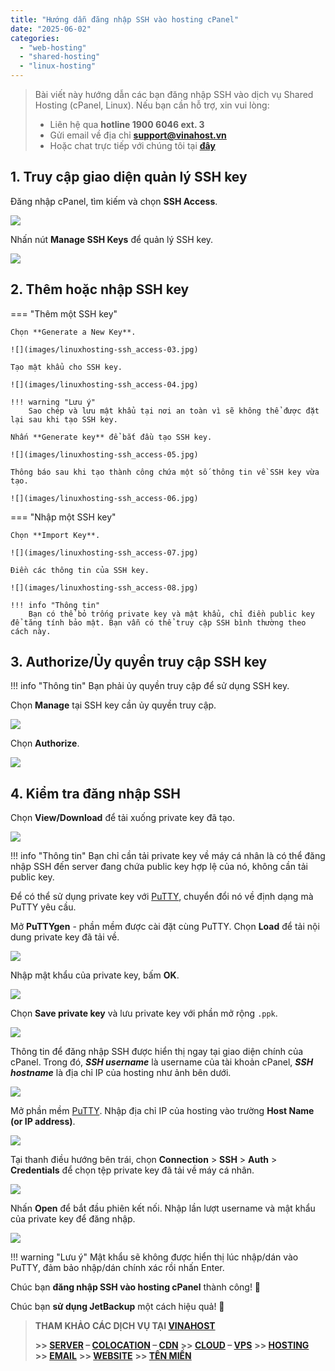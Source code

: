 ```yaml
---
title: "Hướng dẫn đăng nhập SSH vào hosting cPanel"
date: "2025-06-02"
categories:
  - "web-hosting"
  - "shared-hosting"
  - "linux-hosting"
---
```


> Bài viết này hướng dẫn các bạn đăng nhập SSH vào dịch vụ Shared Hosting (cPanel, Linux). Nếu bạn cần hỗ trợ, xin vui lòng:
>
> - Liên hệ qua **hotline 1900 6046 ext. 3**
> - Gửi email về địa chỉ [**support@vinahost.vn**](mailto:support@vinahost.vn)
> - Hoặc chat trực tiếp với chúng tôi tại [**đây**](https://livechat.vinahost.vn/chat.php)


## 1. Truy cập giao diện quản lý SSH key

Đăng nhập cPanel, tìm kiếm và chọn **SSH Access**.

![](images/linuxhosting-ssh_access-01.jpg)

Nhấn nút **Manage SSH Keys** để quản lý SSH key.

![](images/linuxhosting-ssh_access-02.jpg)


## 2. Thêm hoặc nhập SSH key

=== "Thêm một SSH key"

    Chọn **Generate a New Key**.

    ![](images/linuxhosting-ssh_access-03.jpg)

    Tạo mật khẩu cho SSH key.

    ![](images/linuxhosting-ssh_access-04.jpg)

    !!! warning "Lưu ý"
        Sao chép và lưu mật khẩu tại nơi an toàn vì sẽ không thể được đặt lại sau khi tạo SSH key.

    Nhấn **Generate key** để bắt đầu tạo SSH key.

    ![](images/linuxhosting-ssh_access-05.jpg)

    Thông báo sau khi tạo thành công chứa một số thông tin về SSH key vừa tạo.

    ![](images/linuxhosting-ssh_access-06.jpg)

=== "Nhập một SSH key"

    Chọn **Import Key**.

    ![](images/linuxhosting-ssh_access-07.jpg)

    Điền các thông tin của SSH key.

    ![](images/linuxhosting-ssh_access-08.jpg)

    !!! info "Thông tin"
        Bạn có thể bỏ trống private key và mật khẩu, chỉ điền public key để tăng tính bảo mật. Bạn vẫn có thể truy cập SSH bình thường theo cách này.


## 3. Authorize/Ủy quyền truy cập SSH key

!!! info "Thông tin"
    Bạn phải ủy quyền truy cập để sử dụng SSH key.

Chọn **Manage** tại SSH key cần ủy quyền truy cập.

![](images/linuxhosting-ssh_access-09.jpg)

Chọn **Authorize**.

![](images/linuxhosting-ssh_access-10.jpg)


## 4. Kiểm tra đăng nhập SSH

Chọn **Vỉew/Download** để tải xuống private key đã tạo.

![](images/linuxhosting-ssh_access-11.jpg)

!!! info "Thông tin"
    Bạn chỉ cần tải private key về máy cá nhân là có thể đăng nhập SSH đến server đang chứa public key hợp lệ của nó, không cần tải public key.

Để có thể sử dụng private key với [PuTTY](https://vinahost.vn/putty-la-gi/), chuyển đổi nó về định dạng mà PuTTY yêu cầu.

Mở **PuTTYgen** - phần mềm được cài đặt cùng PuTTY. Chọn **Load** để tải nội dung private key đã tải về.

![](images/linuxhosting-ssh_access-15.jpg)

Nhập mật khẩu của private key, bấm **OK**.

![](images/linuxhosting-ssh_access-16.jpg)

Chọn **Save private key** và lưu private key với phần mở rộng `.ppk`.

![](images/linuxhosting-ssh_access-17.jpg)

Thông tin để đăng nhập SSH được hiển thị ngay tại giao diện chính của cPanel. Trong đó, ***SSH username*** là username của tài khoản cPanel, ***SSH hostname*** là địa chỉ IP của hosting như ảnh bên dưới.

![](images/linuxhosting-ssh_access-12.jpg)

Mở phần mềm [PuTTY](https://vinahost.vn/putty-la-gi/). Nhập địa chỉ IP của hosting vào trường **Host Name (or IP address)**.

![](images/linuxhosting-ssh_access-13.jpg)

Tại thanh điều hướng bên trái, chọn **Connection** > **SSH** > **Auth** > **Credentials** để chọn tệp private key đã tải về máy cá nhân.

![](images/linuxhosting-ssh_access-14.jpg)

Nhấn **Open** để bắt đầu phiên kết nối.
Nhập lần lượt username và mật khẩu của private key để đăng nhập.

![](images/linuxhosting-ssh_access-18.jpg)

!!! warning "Lưu ý"
    Mật khẩu sẽ không được hiển thị lúc nhập/dán vào PuTTY, đảm bảo nhập/dán chính xác rồi nhấn Enter.


Chúc bạn **đăng nhập SSH vào hosting cPanel** thành công! 🍻

Chúc bạn **sử dụng JetBackup** một cách hiệu quả! 🍻

> **THAM KHẢO CÁC DỊCH VỤ TẠI [VINAHOST](https://vinahost.vn/)**
>
> **\>> [SERVER](https://vinahost.vn/thue-may-chu-rieng/) – [COLOCATION](https://vinahost.vn/colocation.html) – [CDN](https://vinahost.vn/dich-vu-cdn-chuyen-nghiep)**
> **\>> [CLOUD](https://vinahost.vn/cloud-server-gia-re/) – [VPS](https://vinahost.vn/vps-ssd-chuyen-nghiep/)**
> **\>> [HOSTING](https://vinahost.vn/wordpress-hosting)**
> **\>> [EMAIL](https://vinahost.vn/email-hosting)**
> **\>> [WEBSITE](http://vinawebsite.vn/)**
> **\>> [TÊN MIỀN](https://vinahost.vn/ten-mien-gia-re/)**